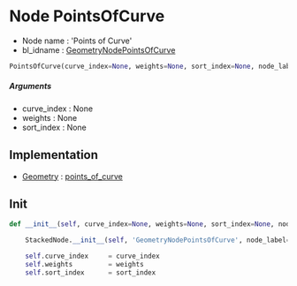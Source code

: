 # Node PointsOfCurve

- Node name : 'Points of Curve'
- bl_idname : [GeometryNodePointsOfCurve](https://docs.blender.org/api/current/bpy.types.GeometryNodePointsOfCurve.html)


``` python
PointsOfCurve(curve_index=None, weights=None, sort_index=None, node_label=None, node_color=None)
```
##### Arguments

- curve_index : None
- weights : None
- sort_index : None

## Implementation

- [Geometry](/docs/GeoNodes/Geometry.md) : [points_of_curve](/docs/GeoNodes/Geometry.md#points_of_curve)

## Init

``` python
def __init__(self, curve_index=None, weights=None, sort_index=None, node_label=None, node_color=None):

    StackedNode.__init__(self, 'GeometryNodePointsOfCurve', node_label=node_label, node_color=node_color)

    self.curve_index     = curve_index
    self.weights         = weights
    self.sort_index      = sort_index
```
